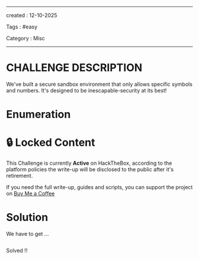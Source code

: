 - - - 
created : 12-10-2025 

Tags : #easy 

Category : Misc
- - - 
# CHALLENGE DESCRIPTION

We've built a secure sandbox environment that only allows specific symbols and numbers. It's designed to be inescapable-security at its best!
# Enumeration

# 🔒 Locked Content

This Challenge is currently **Active** on HackTheBox, according to the platform policies the write-up will be disclosed to the public after it's retirement.

If you need the full write-up, guides and scripts, you can support the project on [Buy Me a Coffee](https://buymeacoffee.com/mdn0x)
# Solution

We have to get ...

```bash

```

Solved !!


